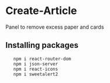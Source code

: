 # Create-Article
Panel to remove excess paper and cards
## Installing packages

```npm install react-bootstrap bootstrap
   npm i react-router-dom
   npm i json-server
   npm i react-icons
   npm i sweetalert2
```

